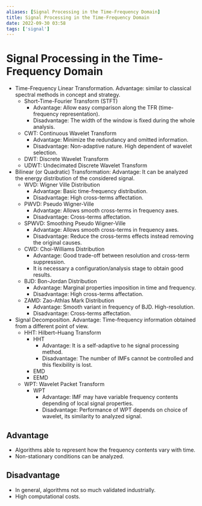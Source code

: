 ```yaml
---
aliases: [Signal Processing in the Time-Frequency Domain]
title: Signal Processing in the Time-Frequency Domain
date: 2022-09-30 03:58
tags: ['signal']
---
```


# Signal Processing in the Time-Frequency Domain

- Time-Frequency Linear Transformation. Advantage: similar to classical spectral methods in concept and strategy.
  - Short-Time-Fourier Transform (STFT)
    - Advantage: Allow easy comparison along the TFR (time-frequency representation).
    - Disadvantage: The width of the window is fixed during the whole analysis.
  - CWT: Continuous Wavelet Transform
    - Advantage: Minimize the redundancy and omitted information.
    - Disadvantage: Non-adaptive nature. High dependent of wavelet selection.
  - DWT: Discrete Wavelet Transform
  - UDWT: Undecimated Discrete Wavelet Transform
- Bilinear (or Quadratic) Transformation: Advantage: It can be analyzed the energy distribution of the considered signal.
  - WVD: Wigner Ville Distribution
    - Advantage: Basic time-frequency distribution.
    - Disadvantage: High cross-terms affectation.
  - PWVD: Pseudo Wigner-Ville
    - Advantage: Allows smooth cross-terms in frequency axes.
    - Disadvantage: Cross-terms affectation.
  - SPWVD: Smoothing Pseudo Wigner-Ville
    - Advantage: Allows smooth cross-terms in frequency axes.
    - Disadvantage: Reduce the cross-terms effects instead removing the original causes.
  - CWD: Choi-Williams Distribution
    - Advantage: Good trade-off between resolution and cross-term suppression.
    - It is necessary a configuration/analysis stage to obtain good results.
  - BJD: Bon-Jordan Distribution
    - Advantage: Marginal properties imposition in time and frequency.
    - Disadvantage: High cross-terms affectation.
  - ZAMD: Zao-Athlas Mark Distribution
    - Advantage: Smooth variant in frequency of BJD. High-resolution.
    - Disadvantage: Cross-terms affectation.
- Signal Decomposition. Advantage: Time-frequency information obtained from a different point of view.
  - HHT: Hilbert–Huang Transform
    - HHT
      - Advantage: It is a self-adaptive to he signal processing method.
      - Disadvantage: The number of IMFs cannot be controlled and this flexibility is lost.
    - EMD
    - EEMD
  - WPT: Wavelet Packet Transform
    - WPT
      - Advantage: IMF may have variable frequency contents depending of local signal properties.
      - Disadvantage: Performance of WPT depends on choice of wavelet, its similarity to analyzed signal.

## Advantage

- Algorithms able to represent how the frequency contents vary with time.
- Non-stationary conditions can be analyzed.

## Disadvantage

- In general, algorithms not so much validated industrially.
- High computational costs.
